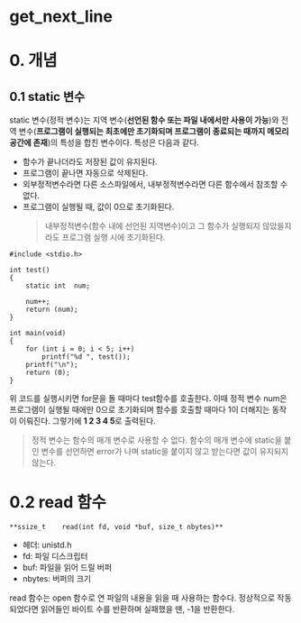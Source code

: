 # **get_next_line**

# 0. 개념

## 0.1 static 변수
static 변수(정적 변수)는 지역 변수(**선언된 함수 또는 파일 내에서만 사용이 가능**)와 전역 변수(**프로그램이 실행되는 최초에만 초기화되며 프로그램이 종료되는 때까지 메모리 공간에 존재**)의 특성을 합친 변수이다. 특성은 다음과 같다.

- 함수가 끝나더라도 저장된 값이 유지된다. 
- 프로그램이 끝나면 자동으로 삭제된다. 
- 외부정적변수라면 다른 소스파일에서, 내부정적변수라면 다른 함수에서 참조할 수 없다.
- 프로그램이 실행될 때, 값이 0으로 초기화된다.
	> 내부정적변수(함수 내에 선언된 지역변수)이고 그 함수가 실행되지 않았을지라도 프로그램 실행 시에 초기화된다.  

```
#include <stdio.h>

int	test()
{
	static int	num;
	
	num++;
	return (num);
}

int	main(void)
{
	for (int i = 0; i < 5; i++)
		printf("%d ", test());
	printf("\n");
	return (0);
}
```

위 코드를 실행시키면 for문을 돌 때마다 test함수를 호출한다. 이때 정적 변수 num은 프로그램이 실행될 때에만 0으로 초기화되며 함수를 호출할 때마다 1이 더해지는 동작이 이뤄진다. 그렇기에 **1 2 3 4 5**로 출력된다.  

> 정적 변수는 함수의 매개 변수로 사용할 수 없다. 함수의 매개 변수에 static을 붙인 변수를 선언하면 error가 나며 static을 붙이지 않고 받는다면 값이 유지되지 않는다.

# 0.2 read 함수
```**ssize_t	read(int fd, void *buf, size_t nbytes)**```
- 헤더: unistd.h
- fd: 파일 디스크립터
- buf: 파일을 읽어 드릴 버퍼
- nbytes: 버퍼의 크기

read 함수는 open 함수로 연 파일의 내용을 읽을 때 사용하는 함수다. 정상적으로 작동되었다면 읽어들인 바이트 수를 반환하며 실패했을 땐, -1을 반환한다. 
